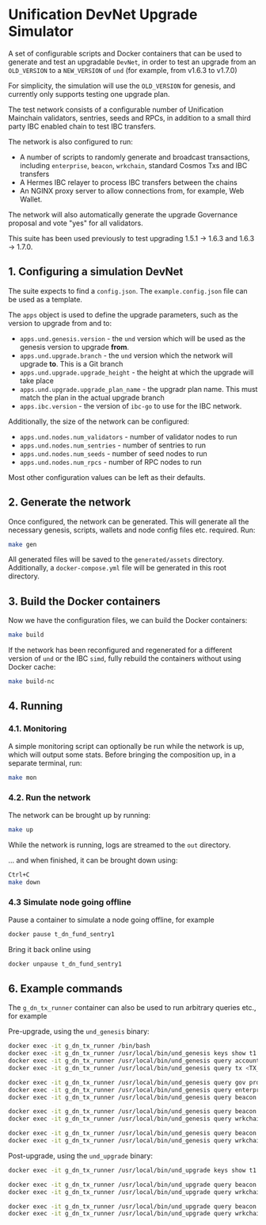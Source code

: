 # Unification DevNet Upgrade Simulator

A set of configurable scripts and Docker containers that can be used to generate and test an upgradable `DevNet`, in
order to test an upgrade from an `OLD_VERSION` to a `NEW_VERSION` of `und` (for example, from v1.6.3 to v1.7.0)

For simplicity, the simulation will use the `OLD_VERSION` for genesis, and currently only supports testing one
upgrade plan.

The test network consists of a configurable number of Unification Mainchain validators, sentries, seeds and RPCs,
in addition to a small third party IBC enabled chain to test IBC transfers.

The network is also configured to run:

- A number of scripts to randomly generate and broadcast transactions, including `enterprise`, `beacon`, `wrkchain`,
standard Cosmos Txs and IBC transfers
- A Hermes IBC relayer to process IBC transfers between the chains
- An NGINX proxy server to allow connections from, for example, Web Wallet.

The network will also automatically generate the upgrade Governance proposal and vote "yes" for all validators.

This suite has been used previously to test upgrading 1.5.1 -> 1.6.3 and 1.6.3 -> 1.7.0.

## 1. Configuring a simulation DevNet

The suite expects to find a `config.json`. The `example.config.json` file can be used as a template.

The `apps` object is used to define the upgrade parameters, such as the version to upgrade from and to:

- `apps.und.genesis.version` - the `und` version which will be used as the genesis version to upgrade **from**.
- `apps.und.upgrade.branch` - the `und` version which the network will upgrade **to**. This is a Git branch
- `apps.und.upgrade.upgrade_height` - the height at which the upgrade will take place
- `apps.und.upgrade.upgrade_plan_name` - the upgradr plan name. This must match the plan in the actual upgrade branch
- `apps.ibc.version` - the version of `ibc-go` to use for the IBC network.

Additionally, the size of the network can be configured:

- `apps.und.nodes.num_validators` - number of validator nodes to run
- `apps.und.nodes.num_sentries` - number of sentries to run
- `apps.und.nodes.num_seeds` - number of seed nodes to run
- `apps.und.nodes.num_rpcs` - number of RPC nodes to run

Most other configuration values can be left as their defaults.

## 2. Generate the network

Once configured, the network can be generated. This will generate all the necessary genesis, scripts, wallets and node
config files etc. required. Run:

```bash 
make gen
```

All generated files will be saved to the `generated/assets` directory. Additionally, a `docker-compose.yml` file
will be generated in this root directory.

## 3. Build the Docker containers

Now we have the configuration files, we can build the Docker containers:

```bash
make build
```

If the network has been reconfigured and regenerated for a different version of `und` or the IBC `simd`, fully rebuild
the containers without using Docker cache:

```bash
make build-nc
```

## 4. Running

### 4.1. Monitoring

A simple monitoring script can optionally be run while the network is up, which will output some stats. Before bringing
the composition up, in a separate terminal, run:

```bash
make mon
```

### 4.2. Run the network

The network can be brought up by running:

```bash
make up
```

While the network is running, logs are streamed to the `out` directory.

... and when finished, it can be brought down using:

```bash
Ctrl+C
make down
```

### 4.3 Simulate node going offline

Pause a container to simulate a node going offline, for example

```bash
docker pause t_dn_fund_sentry1
```

Bring it back online using

```bash
docker unpause t_dn_fund_sentry1
```

## 6. Example commands

The `g_dn_tx_runner` container can also be used to run arbitrary queries etc., for example

Pre-upgrade, using the `und_genesis` binary:

```bash
docker exec -it g_dn_tx_runner /bin/bash
docker exec -it g_dn_tx_runner /usr/local/bin/und_genesis keys show t1 -a --keyring-backend test --keyring-dir /root/.und_cli_txs
docker exec -it g_dn_tx_runner /usr/local/bin/und_genesis query account <WALLET_ADDR> --home /root/.und_cli_txs --output json
docker exec -it g_dn_tx_runner /usr/local/bin/und_genesis query tx <TX_HASH> --home /root/.und_cli_txs --output json

docker exec -it g_dn_tx_runner /usr/local/bin/und_genesis query gov proposals --home /root/.und_cli_txs --output json
docker exec -it g_dn_tx_runner /usr/local/bin/und_genesis query enterprise orders --home /root/.und_cli_txs --output json
docker exec -it g_dn_tx_runner /usr/local/bin/und_genesis query beacon search --home /root/.und_cli_txs --output json | jq '.beacons | length'

docker exec -it g_dn_tx_runner /usr/local/bin/und_genesis query beacon beacon 1 --home /root/.und_cli_txs --output json
docker exec -it g_dn_tx_runner /usr/local/bin/und_genesis query wrkchain wrkchain 1 --home /root/.und_cli_txs --output json

docker exec -it g_dn_tx_runner /usr/local/bin/und_genesis query beacon params --home /root/.und_cli_txs --output json
docker exec -it g_dn_tx_runner /usr/local/bin/und_genesis query wrkchain params --home /root/.und_cli_txs --output json
```

Post-upgrade, using the `und_upgrade` binary:

```bash
docker exec -it g_dn_tx_runner /usr/local/bin/und_upgrade keys show t1 -a --keyring-backend test --keyring-dir /root/.und_cli_txs

docker exec -it g_dn_tx_runner /usr/local/bin/und_upgrade query beacon beacon 1 --home /root/.und_cli_txs --output json
docker exec -it g_dn_tx_runner /usr/local/bin/und_upgrade query wrkchain wrkchain 1 --home /root/.und_cli_txs --output json

docker exec -it g_dn_tx_runner /usr/local/bin/und_upgrade query beacon params --home /root/.und_cli_txs --output json
docker exec -it g_dn_tx_runner /usr/local/bin/und_upgrade query wrkchain params --home /root/.und_cli_txs --output json
```
